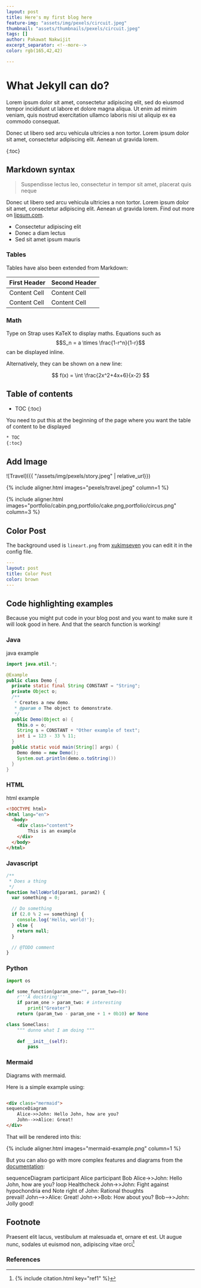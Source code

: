```yaml
---
layout: post
title: Here's my first blog here
feature-img: "assets/img/pexels/circuit.jpeg"
thumbnail: "assets/thumbnails/pexels/circuit.jpeg"
tags: []
author: Pakawat Nakwijit
excerpt_separator: <!--more-->
color: rgb(165,42,42)

---
```



# What Jekyll can do?
Lorem ipsum dolor sit amet, consectetur adipiscing elit, sed do eiusmod tempor incididunt ut labore et dolore magna aliqua. Ut enim ad minim veniam, quis nostrud exercitation ullamco laboris nisi ut aliquip ex ea commodo consequat.

<!--more-->

Donec ut libero sed arcu vehicula ultricies a non tortor. Lorem ipsum dolor sit amet, consectetur adipiscing elit. Aenean ut gravida lorem.

{:toc}

## Markdown syntax

> Suspendisse lectus leo, consectetur in tempor sit amet, placerat quis neque

Donec ut libero sed arcu vehicula ultricies a non tortor. Lorem ipsum dolor sit amet, consectetur adipiscing elit. Aenean ut gravida lorem. Find out more on [lipsum.com](https://www.lipsum.com/).

* Consectetur adipiscing elit
* Donec a diam lectus
* Sed sit amet ipsum mauris

### Tables
Tables have also been extended from Markdown:

First Header  | Second Header
------------- | -------------
Content Cell  | Content Cell
Content Cell  | Content Cell


### Math

Type on Strap uses KaTeX to display maths. Equations such as $$S_n = a \times \frac{1-r^n}{1-r}$$ can be displayed inline.

Alternatively, they can be shown on a new line:

$$ f(x) = \int \frac{2x^2+4x+6}{x-2} $$

## Table of contents

* TOC
{:toc}

You need to put this at the beginning of the page where you want the table of content to be displayed

```html
* TOC
{:toc}
```

## Add Image

![Travel]({{ "/assets/img/pexels/story.jpeg" | relative_url}})

{% include aligner.html images="pexels/travel.jpeg" column=1 %}

{% include aligner.html images="portfolio/cabin.png,portfolio/cake.png,portfolio/circus.png" column=3 %}

## Color Post
The background used is `lineart.png` from [xukimseven](https://github.com/xukimseven) you can edit it in the config file. 


```yml
---
layout: post
title: Color Post
color: brown
---
```

## Code highlighting examples

Because you might put code in your blog post and you want to make sure it will look good in here.
And that the search function is working!

### Java

java example

```java
import java.util.*;

@Example
public class Demo {
  private static final String CONSTANT = "String";
  private Object o;
  /**
   * Creates a new demo.
   * @param o The object to demonstrate.
   */
  public Demo(Object o) {
    this.o = o;
    String s = CONSTANT + "Other example of text";
    int i = 123 - 33 % 11;
  }
  public static void main(String[] args) {
    Demo demo = new Demo();
    System.out.println(demo.o.toString())
  }
}
```

### HTML

html example

```html
<!DOCTYPE html>
<html lang="en">
  <body>
    <div class="content">
        This is an example
    </div>
  </body>
</html>
```

### Javascript

```js
/**
 * Does a thing
 */
function helloWorld(param1, param2) {
  var something = 0;

  // Do something
  if (2.0 % 2 == something) {
    console.log('Hello, world!');
  } else {
    return null;
  }

  // @TODO comment
}
```

### Python

```python
import os

def some_function(param_one="", param_two=0):
    r'''A docstring'''
    if param_one > param_two: # interesting
        print("Greater")
    return (param_two - param_one + 1 + 0b10) or None

class SomeClass:
    """ dunno what I am doing """
    
    def __init__(self):
        pass
```

### Mermaid

Diagrams with mermaid.

Here is a simple example using:

```html

<div class="mermaid">
sequenceDiagram
    Alice->>John: Hello John, how are you?
    John-->>Alice: Great!
</div>
```

That will be rendered into this:

{% include aligner.html images="mermaid-example.png" column=1 %}

But you can also go with more complex features and diagrams from the [documentation](https://mermaid-js.github.io/mermaid/):


<div class="mermaid">
sequenceDiagram
    participant Alice
    participant Bob
    Alice->>John: Hello John, how are you?
    loop Healthcheck
        John->>John: Fight against hypochondria
    end
    Note right of John: Rational thoughts <br/>prevail!
    John-->>Alice: Great!
    John->>Bob: How about you?
    Bob-->>John: Jolly good!
</div>

## Footnote

Praesent elit lacus, vestibulum at malesuada et, ornare et est. Ut augue nunc, sodales ut euismod non, adipiscing vitae orci[^1]

### References
[^1]: 
    {% include citation.html key="ref1" %}